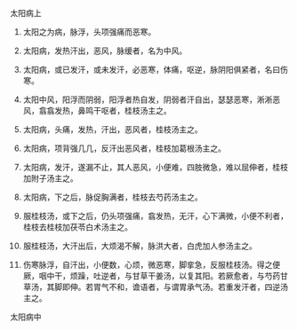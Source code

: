太阳病上

1. 太阳之为病，脉浮，头项强痛而恶寒。

2. 太阳病，发热汗出，恶风，脉缓者，名为中风。

3. 太阳病，或已发汗，或未发汗，必恶寒，体痛，呕逆，脉阴阳俱紧者，名曰伤寒。

4. 太阳中风，阳浮而阴弱，阳浮者热自发，阴弱者汗自出，瑟瑟恶寒，淅淅恶风，翕翕发热，鼻鸣干呕者，桂枝汤主之。

5. 太阳病，头痛，发热，汗出，恶风者，桂枝汤主之。

6. 太阳病，项背强几几，反汗出恶风者，桂枝加葛根汤主之。

7. 太阳病，发汗，遂漏不止，其人恶风，小便难，四肢微急，难以屈伸者，桂枝加附子汤主之。

8. 太阳病，下之后，脉促胸满者，桂枝去芍药汤主之。

9. 服桂枝汤，或下之后，仍头项强痛，翕发热，无汗，心下满微，小便不利者，桂枝去桂枝加茯苓白术汤主之。

10. 服桂枝汤，大汗出后，大烦渴不解，脉洪大者，白虎加人参汤主之。

11. 伤寒脉浮，自汗出，小便数，心烦，微恶寒，脚挛急，反服桂枝汤。得之便厥，咽中干，烦躁，吐逆者，与甘草干姜汤，以复其阳。若厥愈者，与芍药甘草汤，其脚即伸。若胃气不和，谵语者，与谓胃承气汤。若重发汗者，四逆汤主之。

太阳病中

